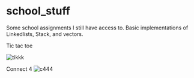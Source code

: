 # school_stuff

Some school assignments I still have access to. Basic implementations of Linkedlists, Stack, and vectors.




Tic tac toe 

![tikkk](https://user-images.githubusercontent.com/120695832/209846871-79ca90d7-9b62-4747-8972-afad075a9bd5.gif)


Connect 4
![c444](https://user-images.githubusercontent.com/120695832/209850231-f75147f7-0cab-44ba-bb9e-83adf5e20f4a.gif)
